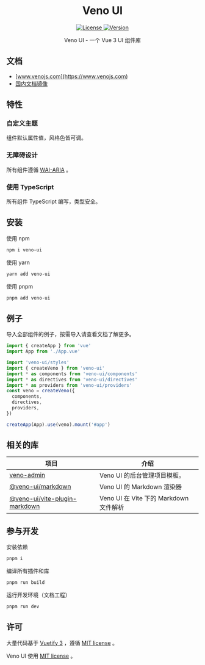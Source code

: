 <h1 align="center">Veno UI</h1>

<p align="center">
  <a href="https://github.com/qq15725/veno-ui/blob/master/LICENSE" class="mr-3">
    <img src="https://img.shields.io/npm/l/veno-ui.svg" alt="License">
  </a>
  <a href="https://www.npmjs.com/package/veno-ui">
    <img src="https://img.shields.io/npm/v/veno-ui.svg" alt="Version">
  </a>
</p>

<p align="center">Veno UI - 一个 Vue 3 UI 组件库</p>

## 文档

- [www.venojs.com](https://www.venojs.com) 
- [国内文档镜像](https://venoui.fdota.com)

## 特性

### 自定义主题

组件默认属性值，风格色皆可调。

### 无障碍设计

所有组件遵循 [WAI-ARIA](https://www.w3.org/TR/wai-aria-practices) 。

### 使用 TypeScript

所有组件 TypeScript 编写，类型安全。

## 安装

使用 npm

```sh
npm i veno-ui
```

使用 yarn

```sh
yarn add veno-ui
```

使用 pnpm

```sh
pnpm add veno-ui
```

## 例子

导入全部组件的例子，按需导入请查看文档了解更多。

```typescript
import { createApp } from 'vue'
import App from './App.vue'

import 'veno-ui/styles'
import { createVeno } from 'veno-ui'
import * as components from 'veno-ui/components'
import * as directives from 'veno-ui/directives'
import * as providers from 'veno-ui/providers'
const veno = createVeno({
  components,
  directives,
  providers,
})

createApp(App).use(veno).mount('#app')
```

## 相关的库

| 项目               | 介绍                                       |
| --------------------- |------------------------------------------|
| [veno-admin] | Veno UI 的后台管理项目模板。                       |
| [@veno-ui/markdown] | Veno UI 的 Markdown 渲染器                   |
| [@veno-ui/vite-plugin-markdown] | Veno UI 在 Vite 下的 Markdown 文件解析          |

[veno-admin]: https://github.com/qq15725/veno-admin
[@veno-ui/markdown]: https://github.com/qq15725/veno-ui/blob/master/packages/markdown
[@veno-ui/vite-plugin-markdown]: https://github.com/qq15725/veno-ui/blob/master/packages/vite-plugin-markdown

## 参与开发

安装依赖

```sh
pnpm i
```

编译所有插件和库

```sh
pnpm run build
```

运行开发环境（文档工程）

```sh
pnpm run dev
```

## 许可

大量代码基于 [Vuetify 3](https://github.com/vuetifyjs/vuetify/tree/next) ，遵循 [MIT license](https://github.com/vuetifyjs/vuetify/blob/next/LICENSE.md) 。

Veno UI 使用 [MIT license](https://github.com/qq15725/veno-ui/blob/master/LICENSE) 。